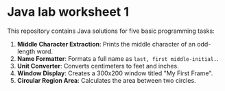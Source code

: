 # Java lab worksheet 1

This repository contains Java solutions for five basic programming tasks:

1. **Middle Character Extraction**: Prints the middle character of an odd-length word.
2. **Name Formatter**: Formats a full name as `last, first middle-initial.`.
3. **Unit Converter**: Converts centimeters to feet and inches.
4. **Window Display**: Creates a 300x200 window titled "My First Frame".
5. **Circular Region Area**: Calculates the area between two circles.


